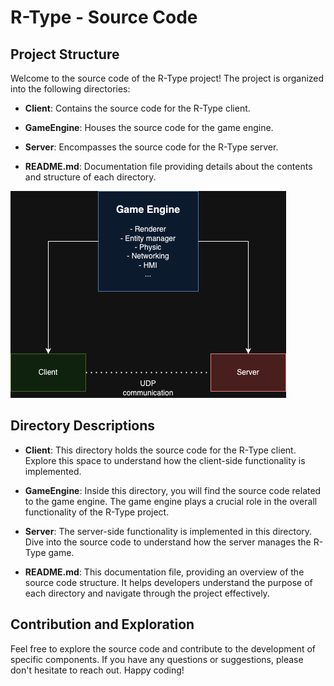 # R-Type - Source Code

## Project Structure

Welcome to the source code of the R-Type project! The project is organized into the following directories:

- **Client**: Contains the source code for the R-Type client.

- **GameEngine**: Houses the source code for the game engine.

- **Server**: Encompasses the source code for the R-Type server.

- **README.md**: Documentation file providing details about the contents and structure of each directory.

<img src="../assets/project-structure.png">

## Directory Descriptions

- **Client**: This directory holds the source code for the R-Type client. Explore this space to understand how the client-side functionality is implemented.

- **GameEngine**: Inside this directory, you will find the source code related to the game engine. The game engine plays a crucial role in the overall functionality of the R-Type project.

- **Server**: The server-side functionality is implemented in this directory. Dive into the source code to understand how the server manages the R-Type game.

- **README.md**: This documentation file, providing an overview of the source code structure. It helps developers understand the purpose of each directory and navigate through the project effectively.

## Contribution and Exploration

Feel free to explore the source code and contribute to the development of specific components. If you have any questions or suggestions, please don't hesitate to reach out. Happy coding!